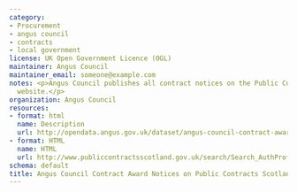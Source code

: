 ```yaml
---
category:
- Procurement
- angus council
- contracts
- local government
license: UK Open Government Licence (OGL)
maintainer: Angus Council
maintainer_email: someone@example.com
notes: <p>Angus Council publishes all contract notices on the Public Contracts Scotland
  website.</p>
organization: Angus Council
resources:
- format: html
  name: Description
  url: http://opendata.angus.gov.uk/dataset/angus-council-contract-award-notices-on-public-contracts-scotland
- format: HTML
  name: HTML
  url: http://www.publiccontractsscotland.gov.uk/search/Search_AuthProfile.aspx?ID=AA00236
schema: default
title: Angus Council Contract Award Notices on Public Contracts Scotland
---
```


